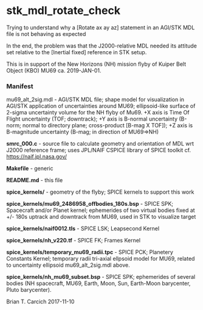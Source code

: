 # stk_mdl_rotate_check
Trying to understand why a [Rotate ax ay az] statement in an AGI/STK MDL file is not behaving as expected

In the end, the problem was that the J2000-relative MDL needed its attitude set relative to the [Inertial fixed] reference in STK setup.

This is in support of the New Horizons (NH) mission flyby of Kuiper Belt Object (KBO) MU69 ca. 2019-JAN-01.

### Manifest

mu69_alt_2sig.mdl - AGI/STK MDL file; shape model for visualization in AGI/STK application of uncertainties around MU69; ellipsoid-like surface of 2-sigma uncertainty volume for the NH flyby of Mu69.  +X axis is Time Of Flight uncertainty (TOF; downtrack); +Y axis is B-normal uncertainty (B-norm; normal to directory plane; cross-product [B-mag X TOF]); +Z axis is B-magnitude uncertainty (B-mag; in direction of MU69=>NH) 

__smrc_000.c__ - source file to calculate geometry and orientation of MDL wrt J2000 reference frame; uses JPL/NAIF CSPICE library of SPICE toolkit cf. https://naif.jpl.nasa.gov/

__Makefile__ - generic 

__README.md__ - this file

__spice_kernels/__ - geometry of the flyby; SPICE kernels to support this work

__spice_kernels/mu69_2486958_offbodies_180s.bsp__ - SPICE SPK; Spacecraft and/or Planet kernel;  ephemerides of two virtual bodies fixed at +/- 180s uptrack and downtrack from MU69, used in STK to visualize target

__spice_kernels/naif0012.tls__ - SPICE LSK; Leapsecond Kernel

__spice_kernels/nh_v220.tf__ - SPICE FK; Frames Kernel

__spice_kernels/temporary_mu69_radii.tpc__ - SPICE PCK; Planetery Constants Kernel; temporary radii tri-axial ellpsoid model for MU69, related to uncertainty ellipsoid mu69_alt_2sig.mdl above.

__spice_kernels/nh_mu69_subset.bsp__ - SPICE SPK; ephemerides of several bodies (NH spacecraft, MU69, Earth, Moon, Sun, Earth-Moon barycenter, Pluto barycenter).

Brian T. Carcich  2017-11-10
